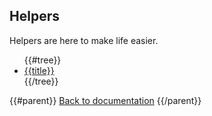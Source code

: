 ## Helpers

Helpers are here to make life easier.

<ul>
{{#tree}}
<li><a href="{{href}}">{{title}}</a></li>
{{/tree}}
</ul>

{{#parent}}
[Back to documentation]({{href}})
{{/parent}}
